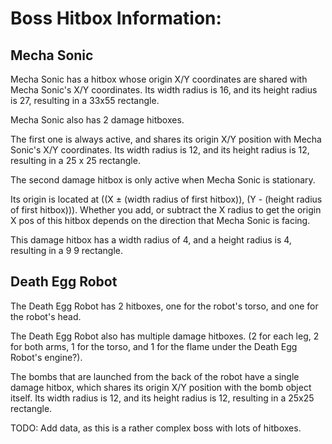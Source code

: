 # **Boss Hitbox Information:**
## **Mecha Sonic**

Mecha Sonic has a hitbox whose origin X/Y coordinates are shared with Mecha Sonic's X/Y coordinates.  Its width radius is 16, and its height radius is 27, resulting in a 33x55 rectangle.

Mecha Sonic also has 2 damage hitboxes.

The first one is always active, and shares its origin X/Y position with Mecha Sonic's X/Y coordinates.  Its width radius is 12, and its height radius is 12, resulting in a 25 x 25 rectangle.

The second damage hitbox is only active when Mecha Sonic is stationary.  

Its origin is located at ((X ± (width radius of first hitbox)), (Y - (height radius of first hitbox))).  Whether you add, or subtract the X radius to get the origin X pos of this hitbox depends on the direction that Mecha Sonic is facing.

This damage hitbox has a width radius of 4, and a height radius is 4, resulting in a 9  9 rectangle.

## **Death Egg Robot**

The Death Egg Robot has 2 hitboxes, one for the robot's torso, and one for the robot's head.

The Death Egg Robot also has multiple damage hitboxes. (2 for each leg, 2 for both arms, 1 for the torso, and 1 for the flame under the Death Egg Robot's engine?).

The bombs that are launched from the back of the robot have a single damage hitbox, which shares its origin X/Y position with the bomb object itself.  Its width radius is 12, and its height radius is 12, resulting in a 25x25 rectangle.

TODO: Add data, as this is a rather complex boss with lots of hitboxes.

